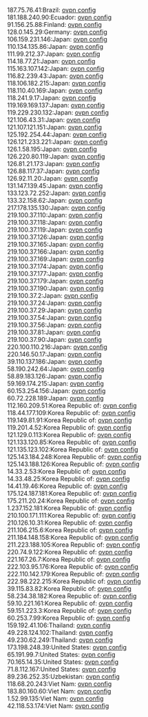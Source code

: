 187.75.76.41:Brazil: [ovpn config](vpn/187_75_76_41.ovpn)  
181.188.240.90:Ecuador: [ovpn config](vpn/181_188_240_90.ovpn)  
91.156.25.88:Finland: [ovpn config](vpn/91_156_25_88.ovpn)  
128.0.145.29:Germany: [ovpn config](vpn/128_0_145_29.ovpn)  
106.159.231.146:Japan: [ovpn config](vpn/106_159_231_146.ovpn)  
110.134.135.86:Japan: [ovpn config](vpn/110_134_135_86.ovpn)  
111.99.212.37:Japan: [ovpn config](vpn/111_99_212_37.ovpn)  
114.18.77.21:Japan: [ovpn config](vpn/114_18_77_21.ovpn)  
115.163.107.142:Japan: [ovpn config](vpn/115_163_107_142.ovpn)  
116.82.239.43:Japan: [ovpn config](vpn/116_82_239_43.ovpn)  
118.106.182.215:Japan: [ovpn config](vpn/118_106_182_215.ovpn)  
118.110.40.169:Japan: [ovpn config](vpn/118_110_40_169.ovpn)  
118.241.9.17:Japan: [ovpn config](vpn/118_241_9_17.ovpn)  
119.169.169.137:Japan: [ovpn config](vpn/119_169_169_137.ovpn)  
119.229.230.132:Japan: [ovpn config](vpn/119_229_230_132.ovpn)  
121.106.43.31:Japan: [ovpn config](vpn/121_106_43_31.ovpn)  
121.107.121.151:Japan: [ovpn config](vpn/121_107_121_151.ovpn)  
125.192.254.44:Japan: [ovpn config](vpn/125_192_254_44.ovpn)  
126.121.233.221:Japan: [ovpn config](vpn/126_121_233_221.ovpn)  
126.1.58.195:Japan: [ovpn config](vpn/126_1_58_195.ovpn)  
126.220.80.119:Japan: [ovpn config](vpn/126_220_80_119.ovpn)  
126.81.21.173:Japan: [ovpn config](vpn/126_81_21_173.ovpn)  
126.88.117.37:Japan: [ovpn config](vpn/126_88_117_37.ovpn)  
126.92.11.20:Japan: [ovpn config](vpn/126_92_11_20.ovpn)  
131.147.139.45:Japan: [ovpn config](vpn/131_147_139_45.ovpn)  
133.123.72.252:Japan: [ovpn config](vpn/133_123_72_252.ovpn)  
133.32.158.62:Japan: [ovpn config](vpn/133_32_158_62.ovpn)  
217.178.135.130:Japan: [ovpn config](vpn/217_178_135_130.ovpn)  
219.100.37.110:Japan: [ovpn config](vpn/219_100_37_110.ovpn)  
219.100.37.118:Japan: [ovpn config](vpn/219_100_37_118.ovpn)  
219.100.37.119:Japan: [ovpn config](vpn/219_100_37_119.ovpn)  
219.100.37.126:Japan: [ovpn config](vpn/219_100_37_126.ovpn)  
219.100.37.165:Japan: [ovpn config](vpn/219_100_37_165.ovpn)  
219.100.37.166:Japan: [ovpn config](vpn/219_100_37_166.ovpn)  
219.100.37.169:Japan: [ovpn config](vpn/219_100_37_169.ovpn)  
219.100.37.174:Japan: [ovpn config](vpn/219_100_37_174.ovpn)  
219.100.37.177:Japan: [ovpn config](vpn/219_100_37_177.ovpn)  
219.100.37.179:Japan: [ovpn config](vpn/219_100_37_179.ovpn)  
219.100.37.190:Japan: [ovpn config](vpn/219_100_37_190.ovpn)  
219.100.37.2:Japan: [ovpn config](vpn/219_100_37_2.ovpn)  
219.100.37.24:Japan: [ovpn config](vpn/219_100_37_24.ovpn)  
219.100.37.29:Japan: [ovpn config](vpn/219_100_37_29.ovpn)  
219.100.37.54:Japan: [ovpn config](vpn/219_100_37_54.ovpn)  
219.100.37.56:Japan: [ovpn config](vpn/219_100_37_56.ovpn)  
219.100.37.81:Japan: [ovpn config](vpn/219_100_37_81.ovpn)  
219.100.37.90:Japan: [ovpn config](vpn/219_100_37_90.ovpn)  
220.100.110.216:Japan: [ovpn config](vpn/220_100_110_216.ovpn)  
220.146.50.17:Japan: [ovpn config](vpn/220_146_50_17.ovpn)  
39.110.137.186:Japan: [ovpn config](vpn/39_110_137_186.ovpn)  
58.190.242.64:Japan: [ovpn config](vpn/58_190_242_64.ovpn)  
58.89.183.126:Japan: [ovpn config](vpn/58_89_183_126.ovpn)  
59.169.174.215:Japan: [ovpn config](vpn/59_169_174_215.ovpn)  
60.153.254.156:Japan: [ovpn config](vpn/60_153_254_156.ovpn)  
60.72.228.189:Japan: [ovpn config](vpn/60_72_228_189.ovpn)  
112.160.209.51:Korea Republic of: [ovpn config](vpn/112_160_209_51.ovpn)  
118.44.177.109:Korea Republic of: [ovpn config](vpn/118_44_177_109.ovpn)  
119.149.81.91:Korea Republic of: [ovpn config](vpn/119_149_81_91.ovpn)  
119.201.4.52:Korea Republic of: [ovpn config](vpn/119_201_4_52.ovpn)  
121.129.0.113:Korea Republic of: [ovpn config](vpn/121_129_0_113.ovpn)  
121.133.120.85:Korea Republic of: [ovpn config](vpn/121_133_120_85.ovpn)  
121.135.123.102:Korea Republic of: [ovpn config](vpn/121_135_123_102.ovpn)  
125.143.184.248:Korea Republic of: [ovpn config](vpn/125_143_184_248.ovpn)  
125.143.188.126:Korea Republic of: [ovpn config](vpn/125_143_188_126.ovpn)  
14.33.2.53:Korea Republic of: [ovpn config](vpn/14_33_2_53.ovpn)  
14.33.48.25:Korea Republic of: [ovpn config](vpn/14_33_48_25.ovpn)  
14.41.19.46:Korea Republic of: [ovpn config](vpn/14_41_19_46.ovpn)  
175.124.187.181:Korea Republic of: [ovpn config](vpn/175_124_187_181.ovpn)  
175.211.20.24:Korea Republic of: [ovpn config](vpn/175_211_20_24.ovpn)  
1.237.152.181:Korea Republic of: [ovpn config](vpn/1_237_152_181.ovpn)  
210.100.171.111:Korea Republic of: [ovpn config](vpn/210_100_171_111.ovpn)  
210.126.10.31:Korea Republic of: [ovpn config](vpn/210_126_10_31.ovpn)  
211.106.215.6:Korea Republic of: [ovpn config](vpn/211_106_215_6.ovpn)  
211.184.148.158:Korea Republic of: [ovpn config](vpn/211_184_148_158.ovpn)  
211.223.188.105:Korea Republic of: [ovpn config](vpn/211_223_188_105.ovpn)  
220.74.9.122:Korea Republic of: [ovpn config](vpn/220_74_9_122.ovpn)  
221.167.26.7:Korea Republic of: [ovpn config](vpn/221_167_26_7.ovpn)  
222.103.95.176:Korea Republic of: [ovpn config](vpn/222_103_95_176.ovpn)  
222.110.142.179:Korea Republic of: [ovpn config](vpn/222_110_142_179.ovpn)  
222.98.222.215:Korea Republic of: [ovpn config](vpn/222_98_222_215.ovpn)  
39.115.83.82:Korea Republic of: [ovpn config](vpn/39_115_83_82.ovpn)  
58.234.38.182:Korea Republic of: [ovpn config](vpn/58_234_38_182.ovpn)  
59.10.221.161:Korea Republic of: [ovpn config](vpn/59_10_221_161.ovpn)  
59.151.223.3:Korea Republic of: [ovpn config](vpn/59_151_223_3.ovpn)  
60.253.7.99:Korea Republic of: [ovpn config](vpn/60_253_7_99.ovpn)  
159.192.41.106:Thailand: [ovpn config](vpn/159_192_41_106.ovpn)  
49.228.124.102:Thailand: [ovpn config](vpn/49_228_124_102.ovpn)  
49.230.62.249:Thailand: [ovpn config](vpn/49_230_62_249.ovpn)  
173.198.248.39:United States: [ovpn config](vpn/173_198_248_39.ovpn)  
65.191.99.7:United States: [ovpn config](vpn/65_191_99_7.ovpn)  
70.165.14.35:United States: [ovpn config](vpn/70_165_14_35.ovpn)  
71.8.112.167:United States: [ovpn config](vpn/71_8_112_167.ovpn)  
89.236.252.35:Uzbekistan: [ovpn config](vpn/89_236_252_35.ovpn)  
118.68.20.243:Viet Nam: [ovpn config](vpn/118_68_20_243.ovpn)  
183.80.160.60:Viet Nam: [ovpn config](vpn/183_80_160_60.ovpn)  
1.52.99.135:Viet Nam: [ovpn config](vpn/1_52_99_135.ovpn)  
42.118.53.174:Viet Nam: [ovpn config](vpn/42_118_53_174.ovpn)  
